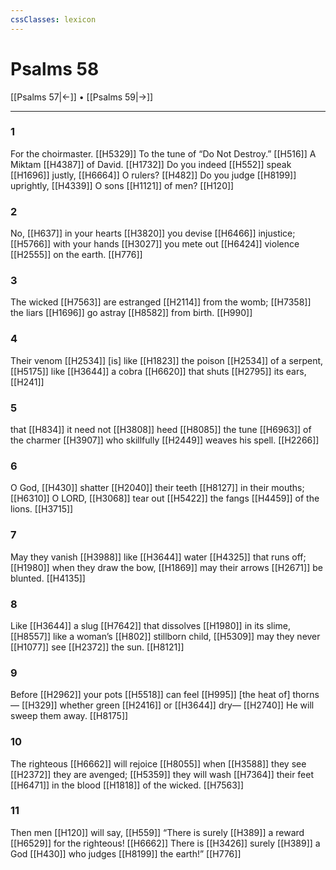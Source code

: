 ```yaml
---
cssClasses: lexicon
---
```


# Psalms 58

[[Psalms 57|←]] • [[Psalms 59|→]]

---

### 1
For the choirmaster. [[H5329]] To the tune of  “Do Not Destroy.” [[H516]] A Miktam [[H4387]] of David. [[H1732]] Do you indeed [[H552]] speak [[H1696]] justly, [[H6664]] O rulers? [[H482]] Do you judge [[H8199]] uprightly, [[H4339]] O sons [[H1121]] of men? [[H120]]

### 2
No, [[H637]] in your hearts [[H3820]] you devise [[H6466]] injustice; [[H5766]] with your hands [[H3027]] you mete out [[H6424]] violence [[H2555]] on the earth. [[H776]]

### 3
The wicked [[H7563]] are estranged [[H2114]] from the womb; [[H7358]] the liars [[H1696]] go astray [[H8582]] from birth. [[H990]]

### 4
Their venom [[H2534]] [is] like [[H1823]] the poison [[H2534]] of a serpent, [[H5175]] like [[H3644]] a cobra [[H6620]] that shuts [[H2795]] its ears, [[H241]]

### 5
that [[H834]] it need not [[H3808]] heed [[H8085]] the tune [[H6963]] of the charmer [[H3907]] who skillfully [[H2449]] weaves his spell. [[H2266]]

### 6
O God, [[H430]] shatter [[H2040]] their teeth [[H8127]] in their mouths; [[H6310]] O LORD, [[H3068]] tear out [[H5422]] the fangs [[H4459]] of the lions. [[H3715]]

### 7
May they vanish [[H3988]] like [[H3644]] water [[H4325]] that runs off; [[H1980]] when they draw the bow, [[H1869]] may their arrows [[H2671]] be blunted. [[H4135]]

### 8
Like [[H3644]] a slug [[H7642]] that dissolves [[H1980]] in its slime, [[H8557]] like a woman’s [[H802]] stillborn child, [[H5309]] may they never [[H1077]] see [[H2372]] the sun. [[H8121]]

### 9
Before [[H2962]] your pots [[H5518]] can feel [[H995]] [the heat of] thorns— [[H329]] whether green [[H2416]] or [[H3644]] dry— [[H2740]] He will sweep them away. [[H8175]]

### 10
The righteous [[H6662]] will rejoice [[H8055]] when [[H3588]] they see [[H2372]] they are avenged; [[H5359]] they will wash [[H7364]] their feet [[H6471]] in the blood [[H1818]] of the wicked. [[H7563]]

### 11
Then men [[H120]] will say, [[H559]] “There is surely [[H389]] a reward [[H6529]] for the righteous! [[H6662]] There is [[H3426]] surely [[H389]] a God [[H430]] who judges [[H8199]] the earth!” [[H776]]

